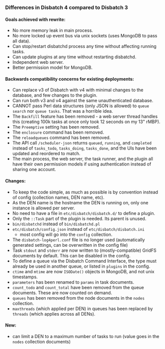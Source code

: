 ### Differences in Disbatch 4 compared to Disbatch 3

#### Goals achieved with rewrite:
- No more memory leak in main process.
- No more locked up event bus via unix sockets (uses MongoDB to pass all data).
- Can stop/restart disbatchd process any time without affecting running tasks.
- Can update plugins at any time without restarting disbatchd.
- Independent web server.
- Better permission model for MongoDB.


#### Backwards compatibility concerns for existing deployments:
- Can replace v3 of Disbatch with v4 with minimal changes to the database, and
  few changes to the plugin.
- Can run both v3 and v4 against the same unauthenticated database.
- CANNOT pass Perl data structures (only JSON is allowed) to `queue search` nor
  `queue tasks`. That was a horrible idea.
- The `Backfill` feature has been removed - a web server thread handles this
  (creating 100k tasks at once only took 12 seconds on my 13" rMBP).
- The `Preemptive` setting has been removed.
- The `enclosure` command has been removed.
- The `reloadqueues` command has been removed.
- The API call `/scheduler-json` returns `queued`, `running`, and `completed`
  instead of `tasks_todo`, `tasks_doing`, `tasks_done`, and the UIs have been
  updated and reordered to match.
- The main process, the web server, the task runner, and the plugin all have
  their own permission models if using authentication instead of sharing one
  account.


#### Changes:
- To keep the code simple, as much as possible is by convention instead of
  config (collection names, DEN name, etc).
- As the DEN name is the hostname the DEN is running on, only one instance is
  allowed per server.
- No need to have a file in `etc/disbatch/disbatch.d/` to define a plugin.
- Only the `::Task` part of the plugin is needed. Its parent is unused.
- `bin/disbatchd` instead of `bin/disbatchd.pl`
- `etc/disbatch/config.json` instead of `etc/disbatch/disbatch.ini`
  - most config will go into the `config` collection.
- The `disbatch-log4perl.conf` file is no longer used (automatically generated
  settings, can be overwritten in the config file)
- Task `stdout` and `stderr` are now written to (mostly-compatible) GridFS
  documents by default. This can be disabled in the config.
- To define a queue via the Disbatch Command Interface, the type must already be
  used in another queue, or listed in `plugins` in the config.
- `ctime` and `mtime` are now `ISODate()` objects in MongoDB, and not unix
  timestamps.
- `parameters` has been renamed to `params` in task documents.
- `count_todo` and `count_total` have been removed from the queue documents.
  These are now counted on demand.
- `queues` has been removed from the node documents in the `nodes` collection.
- `maxthreads` (which applied per DEN) in queues has been replaced by `threads`
  (which applies across all DENs).


#### New:
- can limit a DEN to a maximum number of tasks to run (value goes in the
  `nodes` collection documents)
